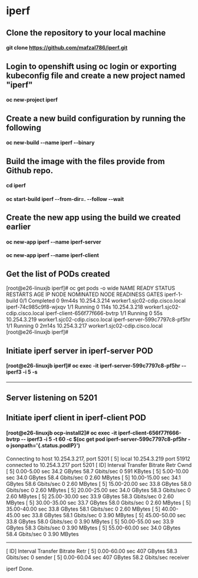 # iperf

## Clone the repository to your local machine
#### git clone https://github.com/mafzal786/iperf.git

## Login to openshift using oc login or exporting kubeconfig file and create a new project named "iperf"
#### oc new-project iperf

## Create a new build configuration by running the following
#### oc new-build --name iperf --binary

## Build the image with the files provide from Github repo.
#### cd iperf
#### oc start-build iperf --from-dir=. --follow --wait

## Create the new app using the build we created earlier
#### oc new-app iperf --name iperf-server
#### oc new-app iperf --name iperf-client


## Get the list of PODs created

[root@e26-linuxjb iperf]# oc get pods -o wide
NAME                            READY   STATUS      RESTARTS   AGE     IP             NODE                             NOMINATED NODE   READINESS GATES
iperf-1-build                   0/1     Completed   0          9m44s   10.254.3.214   worker1.sjc02-cdip.cisco.local   <none>           <none>
iperf-74c985c9f8-wjxqv          1/1     Running     0          114s    10.254.3.218   worker1.sjc02-cdip.cisco.local   <none>           <none>
iperf-client-656f77f666-bvtrp   1/1     Running     0          55s     10.254.3.219   worker1.sjc02-cdip.cisco.local   <none>           <none>
iperf-server-599c7797c8-pf5hr   1/1     Running     0          2m14s   10.254.3.217   worker1.sjc02-cdip.cisco.local   <none>           <none>
[root@e26-linuxjb iperf]#
  
  
## Initiate iperf server in iperf-server POD
#### [root@e26-linuxjb iperf]# oc exec -it iperf-server-599c7797c8-pf5hr -- iperf3 -i 5 -s
-----------------------------------------------------------
Server listening on 5201
-----------------------------------------------------------
  
## Initiate iperf client in iperf-client POD
#### [root@e26-linuxjb ocp-install2]# oc exec -it iperf-client-656f77f666-bvtrp -- iperf3 -i 5 -t 60 -c $(oc get pod iperf-server-599c7797c8-pf5hr -o jsonpath='{.status.podIP}')
Connecting to host 10.254.3.217, port 5201
[  5] local 10.254.3.219 port 51912 connected to 10.254.3.217 port 5201
[ ID] Interval           Transfer     Bitrate         Retr  Cwnd
[  5]   0.00-5.00   sec  34.2 GBytes  58.7 Gbits/sec    0    591 KBytes
[  5]   5.00-10.00  sec  34.0 GBytes  58.4 Gbits/sec    0   2.60 MBytes
[  5]  10.00-15.00  sec  34.1 GBytes  58.6 Gbits/sec    0   2.60 MBytes
[  5]  15.00-20.00  sec  33.8 GBytes  58.0 Gbits/sec    0   2.60 MBytes
[  5]  20.00-25.00  sec  34.0 GBytes  58.3 Gbits/sec    0   2.60 MBytes
[  5]  25.00-30.00  sec  33.9 GBytes  58.3 Gbits/sec    0   2.60 MBytes
[  5]  30.00-35.00  sec  33.7 GBytes  58.0 Gbits/sec    0   2.60 MBytes
[  5]  35.00-40.00  sec  33.8 GBytes  58.1 Gbits/sec    0   2.60 MBytes
[  5]  40.00-45.00  sec  33.8 GBytes  58.1 Gbits/sec    0   3.90 MBytes
[  5]  45.00-50.00  sec  33.8 GBytes  58.0 Gbits/sec    0   3.90 MBytes
[  5]  50.00-55.00  sec  33.9 GBytes  58.3 Gbits/sec    0   3.90 MBytes
[  5]  55.00-60.00  sec  34.0 GBytes  58.4 Gbits/sec    0   3.90 MBytes
- - - - - - - - - - - - - - - - - - - - - - - - -
[ ID] Interval           Transfer     Bitrate         Retr
[  5]   0.00-60.00  sec   407 GBytes  58.3 Gbits/sec    0             sender
[  5]   0.00-60.04  sec   407 GBytes  58.2 Gbits/sec                  receiver

iperf Done.
  

  




 
 
